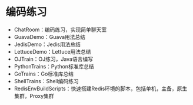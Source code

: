 # 编码练习

- ChatRoom：编码练习，实现简单聊天室
- GuavaDemo：Guava用法总结
- JedisDemo：Jedis用法总结
- LettuceDemo：Lettuce用法总结
- OJTrain：OJ练习，Java语言编写
- PythonTrains：Python标准库总结
- GoTrains：Go标准库总结
- ShellTrains：Shell编码练习
- RedisEnvBuildScripts：快速搭建Redis环境的脚本，包括单机，主备，原生集群，Proxy集群